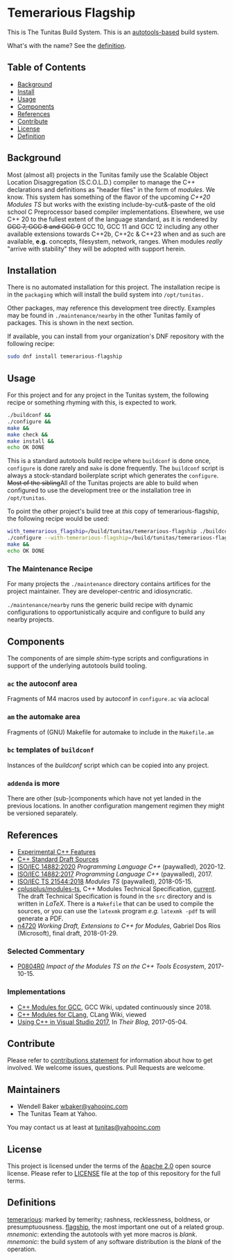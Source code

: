 # Temerarious Flagship

This is The Tunitas Build System.  This is an [autotools-based](https://www.gnu.org/software/automake/manual/html_node/index.html#Top) build system.

What's with the name?  See the [definition](#definition).

## Table of Contents

- [Background](#background)
- [Install](#install)
- [Usage](#usage)
- [Components](#components)
- [References](#references)
- [Contribute](#contribute)
- [License](#license)
- [Definition](#definition)

## Background

Most (almost all) projects in the Tunitas family use the Scalable Object Location Disaggregation (S.C.O.L.D.) compiler to manage the C++ declarations and definitions as "header files" in the form of _modules_. We know.  This system has something of the flavor of the upcoming _C++20 Modules TS_ but works with the existing include-by-cut&amp;-paste of the old school C Preprocessor based compiler implementations.  Elsewhere, we use C++ 20 to the fullest extent of the language standard, as it is rendered by <strike>GCC 7, GCC 8 and GCC 9</strike> GCC 10, GCC 11 and GCC 12 including any other available extensions towards C++2b, C++2c &amp; C++23 when and as such are available, __e.g.__ concepts, filesystem, network, ranges.  When modules _really_ "arrive with stability" they will be adopted with support herein.

## Installation

There is no automated installation for this project.  The installation recipe is in the `packaging` which will install the build system into `/opt/tunitas.`

Other packages, may reference this development tree directly.  Examples may be found in `./maintenance/nearby` in the other Tunitas family of packages.  This is shown in the next section.

If available, you can install from your organization's DNF repository with the following recipe:

``` bash
sudo dnf install temerarious-flagship
```

## Usage

For this project and for any project in the Tunitas system, the following recipe or something rhyming with this, is expected to work.

``` bash
./buildconf &&
./configure &&
make &&
make check &&
make install &&
echo OK DONE
```

This is a standard autotools build recipe where `buildconf` is done once, `configure` is done rarely and `make` is done frequently.
The `buildconf` script is always a stock-standard boilerplate script which generates the `configure`.
<strike>Most  of the sibling</strike>All of the Tunitas projects are able to build when configured to use the development tree or the installation tree in `/opt/tunitas`.

To point the other project's build tree at _this_ copy of temerarious-flagship, the following recipe would be used:

``` bash
with_temerarious_flagship=/build/tunitas/temerarious-flagship ./buildconf &&
./configure --with-temerarious-flagship=/build/tunitas/temerarious-flagship &&
make &&
echo OK DONE
```

### The Maintenance Recipe

For many projects the `./maintenance` directory contains artifices for the project maintainer.  They are developer-centric and idiosyncratic.

`./maintenance/nearby` runs the generic build recipe with dynamic configurations to opportunistically acquire and configure to build any nearby projects.

## Components

The components of are simple _shim_-type scripts and configurations in support of the underlying autotools build tooling.

### `ac` the autoconf area

Fragments of M4 macros used by autoconf in `configure.ac` via aclocal

### `am` the automake area

Fragments of (GNU) Makefile for automake to include in the `Makefile.am`

### `bc` templates of `buildconf`

Instances of the _buildconf_ script which can be copied into any project.

### `addenda` is more

There are other (sub-)components which have not yet landed in the previous locations.
In another configuration mangement regimen they might be versioned separately.

## References

* [Experimental C++ Features](https://en.cppreference.com/w/cpp/experimental)
* [C++ Standard Draft Sources](https://github.com/cplusplus/draft)
* [ISO/IEC 14882:2020](https://www.iso.org/standard/79358.html) <em>Programming Language C++</em> (paywalled), 2020-12.
* [ISO/IEC 14882:2017](https://www.iso.org/standard/68564.html) <em>Programming Language C++</em> (paywalled), 2017.
* [ISO/IEC TS 21544:2018](https://www.iso.org/standard/71051.html) <em>Modules TS</em> (paywalled), 2018-05-15.
* [cplusplus/modules-ts](https://github.com/cplusplus/modules-ts), C++ Modules Technical Specification, [current](http://cplusplus.github.io/modules-ts/draft.pdf).  The draft Technical Specification is found in the `src` directory and is written in _LaTeX_. There is a `Makefile` that can be used to compile the sources, or you can use the `latexmk` program _e.g._ `latexmk -pdf` ts will generate a PDF.
* [n4720](http://www.open-std.org/jtc1/sc22/wg21/docs/papers/2018/n4720.pdf) <em>Working Draft, Extensions to C++ for Modules</em>, Gabriel Dos Rios (Microsoft), final draft, 2018-01-29.

### Selected Commentary

* [P0804R0](http://open-std.org/JTC1/SC22/WG21/docs/papers/2017/p0804r0.html) <em>Impact of the Modules TS on the C++ Tools Ecosystem</em>, 2017-10-15.

### Implementations

* [C++ Modules for GCC](https://gcc.gnu.org/wiki/cxx-modules), GCC Wiki, updated continuously since 2018.
* [C++ Modules for CLang](https://clang.llvm.org/docs/Modules.html), CLang Wiki, viewed
* [Using C++ in Visual Studio 2017](https://blogs.msdn.microsoft.com/vcblog/2017/05/05/cpp-modules-in-visual-studio-2017/), In _Their Blog_, 2017-05-04.

## Contribute

Please refer to [contributions statement](Contributing.md) for information about how to get involved. We welcome issues, questions. Pull Requests are welcome.

## Maintainers
- Wendell Baker <wbaker@yahooinc.com>
- The Tunitas Team at Yahoo.

You may contact us at least at <tunitas@yahooinc.com>

## License

This project is licensed under the terms of the [Apache 2.0](https://www.apache.org/licenses/LICENSE-2.0) open source license. Please refer to [LICENSE](LICENSE) file at the top of this repository for the full terms.

## Definitions

[temerarious](https://en.wiktionary.org/wiki/temerarious): marked by temerity; rashness, recklessness, boldness, or presumptuousness. 
[flagship](https://en.wiktionary.org/wiki/flagship), the most important one out of a related group. 
*mnemonic*: extending the autotools with yet more macros is <em>blank</em>.
*mnemonic*: the build system of any software distribution is the <em>blank</em> of the operation.
